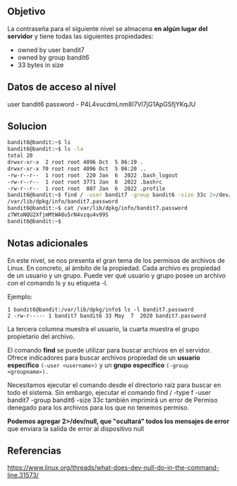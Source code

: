 ## Objetivo 

La contraseña para el siguiente nivel se almacena **en algún lugar del servidor** y tiene todas las siguientes propiedades:

- owned by user bandit7
- owned by group bandit6
- 33 bytes in size
## Datos de acceso al nivel

user  bandit6 
password - P4L4vucdmLnm8I7Vl7jG1ApGSfjYKqJU

## Solucion

```bash
bandit6@bandit:~$ ls
bandit6@bandit:~$ ls -la
total 20
drwxr-xr-x  2 root root 4096 Oct  5 06:19 .
drwxr-xr-x 70 root root 4096 Oct  5 06:20 ..
-rw-r--r--  1 root root  220 Jan  6  2022 .bash_logout
-rw-r--r--  1 root root 3771 Jan  6  2022 .bashrc
-rw-r--r--  1 root root  807 Jan  6  2022 .profile
bandit6@bandit:~$ find / -user bandit7 -group bandit6 -size 33c 2>/dev/null
/var/lib/dpkg/info/bandit7.password
bandit6@bandit:~$ cat /var/lib/dpkg/info/bandit7.password
z7WtoNQU2XfjmMtWA8u5rN4vzqu4v99S
bandit6@bandit:~$ 
```
## Notas adicionales

En este nivel, se nos presenta el gran tema de los permisos de archivos de Linux. En concreto, al ámbito de la propiedad. Cada archivo es propiedad de un usuario y un grupo. Puede ver qué usuario y grupo posee un archivo con el comando ls y su etiqueta -l.

Ejemplo:

```
1 bandit6@bandit:/var/lib/dpkg/info$ ls -l bandit7.password 
2 -rw-r----- 1 bandit7 bandit6 33 May  7  2020 bandit7.password
```

La tercera columna muestra el usuario, la cuarta muestra el grupo propietario del archivo.

El comando **find** se puede utilizar para buscar archivos en el servidor. Ofrece indicadores para buscar archivos propiedad de un **usuario específico** `(-user <username>)` y un **grupo específico** `(-group <groupname>).`

Necesitamos ejecutar el comando desde el directorio raíz para buscar en todo el sistema. Sin embargo, ejecutar el comando find / -type f -user bandit7 -group bandit6 -size 33c también imprimirá un error de Permiso denegado para los archivos para los que no tenemos permiso. 

**Podemos agregar 2>/dev/null, que "ocultará" todos los mensajes de error** que enviara la salida de error al dispositivo null


## Referencias

https://www.linux.org/threads/what-does-dev-null-do-in-the-command-line.31573/